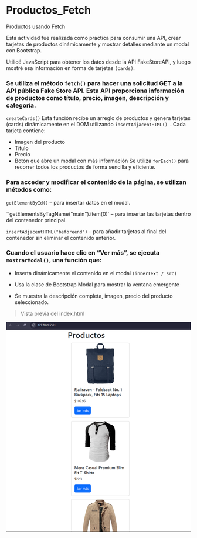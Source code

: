 # Productos_Fetch
Productos usando Fetch 


Esta actividad fue realizada como práctica para consumir una API, crear tarjetas de productos dinámicamente y mostrar detalles mediante un modal con Bootstrap.

Utilicé JavaScript para obtener los datos desde la API FakeStoreAPI, y luego mostré esa información en forma de tarjetas `(cards)`.

### Se utiliza el método `fetch()` para hacer una solicitud GET a la API pública Fake Store API. Esta API proporciona información de productos como título, precio, imagen, descripción y categoría.

`createCards()`
Esta función recibe un arreglo de productos y genera tarjetas (cards) dinámicamente en el DOM utilizando `insertAdjacentHTML() `. 
Cada tarjeta contiene:
* Imagen del producto
* Título
* Precio
* Botón que abre un modal con más información 
Se utiliza `forEach()` para recorrer todos los productos de forma sencilla y eficiente.

### Para acceder y modificar el contenido de la página, se utilizan métodos como:

`getElementById()` – para insertar datos en el modal.

``getElementsByTagName("main").item(0)` – para insertar las tarjetas dentro del contenedor principal.

`insertAdjacentHTML("beforeend")` – para añadir tarjetas al final del contenedor sin eliminar el contenido anterior.

### Cuando el usuario hace clic en “Ver más”, se ejecuta `mostrarModal()`, una función que:

* Inserta dinámicamente el contenido en el modal  `(innerText / src)`

* Usa la clase de Bootstrap Modal para mostrar la ventana emergente

* Se muestra la descripción completa, imagen, precio del producto seleccionado.

>Vista previa del index.html

![Index](https://raw.githubusercontent.com/Karla-ORS/Productos_Fetch/refs/heads/main/Imagen/Captura%20de%20pantalla%202025-04-11%20155911.png)
